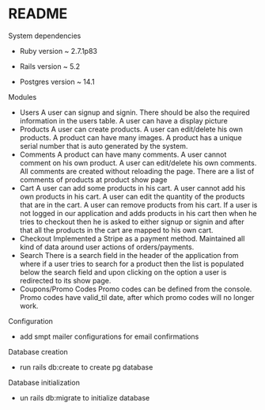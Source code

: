 # README

System dependencies

- Ruby version ~ 2.7.1p83

- Rails version ~ 5.2

- Postgres version ~ 14.1

Modules

- Users
  A user can signup and signin.
  There should be also the required information in the users table.
  A user can have a display picture
- Products
  A user can create products.
  A user can edit/delete his own products.
  A product can have many images.
  A product has a unique serial number that is auto generated by the system.
- Comments
  A product can have many comments.
  A user cannot comment on his own product.
  A user can edit/delete his own comments.
  All comments are created without reloading the page.
  There are a list of comments of products at product show page
- Cart
  A user can add some products in his cart.
  A user cannot add his own products in his cart.
  A user can edit the quantity of the products that are in the cart.
  A user can remove products from his cart.
  If a user is not logged in our application and adds products in his cart then when he
  tries to checkout then he is asked to either signup or signin and after that all the
  products in the cart are mapped to his own cart.
- Checkout
  Implemented a Stripe as a payment method.
  Maintained all kind of data around user actions of orders/payments.
- Search
  There is a search field in the header of the application from where if a user tries
  to search for a product then the list is populated below the search field and upon
  clicking on the option a user is redirected to its show page.
- Coupons/Promo Codes
  Promo codes can be defined from the console.
  Promo codes have valid_til date, after which promo codes will no longer work.

Configuration

- add smpt mailer configurations for email confirmations

Database creation

- run rails db:create to create pg database

Database initialization

- un rails db:migrate to initialize database
